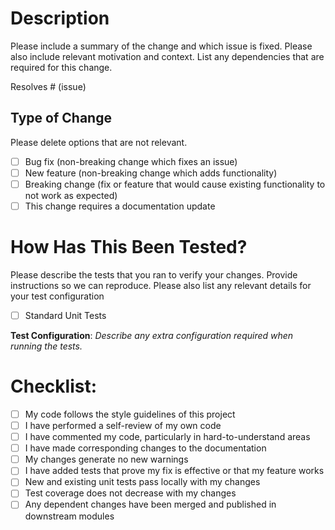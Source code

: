 <!-- This template was originally taken from https://embeddedartistry.com/blog/2017/08/04/a-github-pull-request-template-for-your-projects/ and modified to fit the needs of the project -->
# Description

Please include a summary of the change and which issue is fixed. Please also include relevant motivation and context. List any dependencies that are required for this change.

Resolves # (issue)

## Type of Change

Please delete options that are not relevant.

- [ ] Bug fix (non-breaking change which fixes an issue)
- [ ] New feature (non-breaking change which adds functionality)
- [ ] Breaking change (fix or feature that would cause existing functionality to not work as expected)
- [ ] This change requires a documentation update

# How Has This Been Tested?

Please describe the tests that you ran to verify your changes. Provide instructions so we can reproduce. Please also list any relevant details for your test configuration

- [ ] Standard Unit Tests

**Test Configuration**:
_Describe any extra configuration required when running the tests._

# Checklist:

- [ ] My code follows the style guidelines of this project
- [ ] I have performed a self-review of my own code
- [ ] I have commented my code, particularly in hard-to-understand areas
- [ ] I have made corresponding changes to the documentation
- [ ] My changes generate no new warnings
- [ ] I have added tests that prove my fix is effective or that my feature works
- [ ] New and existing unit tests pass locally with my changes
- [ ] Test coverage does not decrease with my changes
- [ ] Any dependent changes have been merged and published in downstream modules